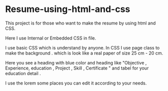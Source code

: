 # Resume-using-html-and-css

This project is for those who want to make the resume by using html and CSS. 


Here I use Internal or Embedded CSS in file. 

I use basic CSS which is understand by anyone. In CSS I use page class to  make the background . which is look like a real paper of size 25 cm - 20 cm.

Here you see a heading with blue color and heading like "Objective , Experience, education , Project , Skill , Certificate " and tabel for your education detail . 

I use the lorem some places you can edit it according to your needs.










 
 
 

